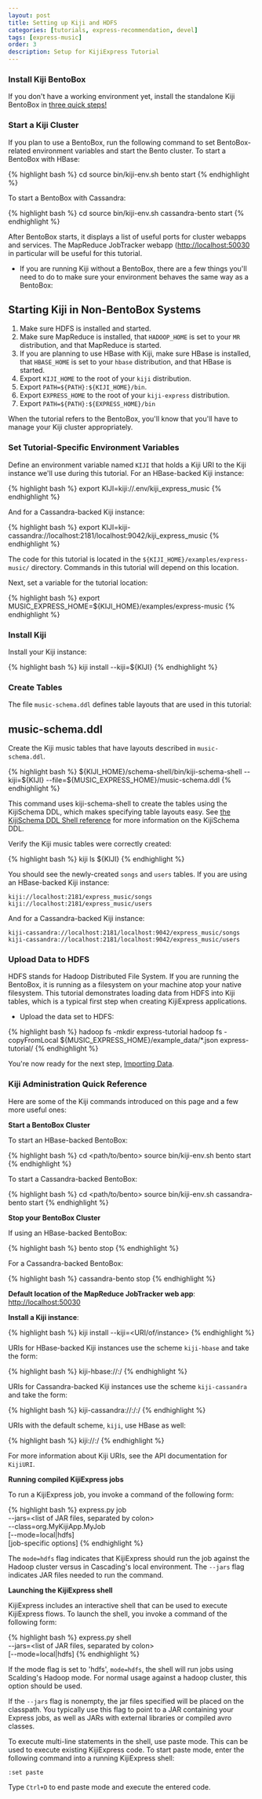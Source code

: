 ```yaml
---
layout: post
title: Setting up Kiji and HDFS
categories: [tutorials, express-recommendation, devel]
tags: [express-music]
order: 3
description: Setup for KijiExpress Tutorial
---
```


### Install Kiji BentoBox

If you don't have a working environment yet, install the standalone Kiji BentoBox in [three quick
steps!](http://www.kiji.org/#tryit)

### Start a Kiji Cluster

If you plan to use a BentoBox, run the following command to set BentoBox-related environment
variables and start the Bento cluster.  To start a BentoBox with HBase:

<div class="userinput">
{% highlight bash %}
cd <path/to/bento>
source bin/kiji-env.sh
bento start
{% endhighlight %}
</div>

To start a BentoBox with Cassandra:

<div class="userinput">
{% highlight bash %}
cd <path/to/bento>
source bin/kiji-env.sh
cassandra-bento start
{% endhighlight %}
</div>

After BentoBox starts, it displays a list of useful ports for cluster webapps and services.  The
MapReduce JobTracker webapp ([http://localhost:50030](http://localhost:50030) in particular will be
useful for this tutorial.


-  If you are running Kiji without a BentoBox, there are a few things you'll need to do to make sure
   your environment behaves the same way as a BentoBox:


<div id="accordion-container">
  <h2 class="accordion-header">Starting Kiji in Non-BentoBox Systems </h2>
  <div class="accordion-content">
<ol>
<li>Make sure HDFS is installed and started.</li>
<li>Make sure MapReduce is installed, that <code>HADOOP_HOME</code> is set to your
	<code>MR</code> distribution, and that MapReduce is started.</li>
<li>If you are planning to use HBase with Kiji, make sure HBase is installed, that
  <code>HBASE_HOME</code> is set to your <code>hbase</code> distribution, and that HBase is
  started.</li>
<li>Export <code>KIJI_HOME</code> to the root of your <code>kiji</code> distribution.</li>
<li>Export <code>PATH=${PATH}:${KIJI_HOME}/bin</code>.</li>
<li>Export <code>EXPRESS_HOME</code> to the root of your <code>kiji-express</code> distribution.</li>
<li>Export <code>PATH=${PATH}:${EXPRESS_HOME}/bin</code></li>
</ol>
  </div>
</div>

When the tutorial refers to the BentoBox, you'll know that you'll have to manage your
Kiji cluster appropriately.

### Set Tutorial-Specific Environment Variables

Define an environment variable named `KIJI` that holds a Kiji URI to the Kiji
instance we'll use during this tutorial.  For an HBase-backed Kiji instance:

<div class="userinput">
{% highlight bash %}
export KIJI=kiji://.env/kiji_express_music
{% endhighlight %}
</div>

And for a Cassandra-backed Kiji instance:

<div class="userinput">
{% highlight bash %}
export KIJI=kiji-cassandra://localhost:2181/localhost:9042/kiji_express_music
{% endhighlight %}
</div>

The code for this tutorial is located in the `${KIJI_HOME}/examples/express-music/` directory.
Commands in this tutorial will depend on this location.

Next, set a variable for the tutorial location:

<div class="userinput">
{% highlight bash %}
export MUSIC_EXPRESS_HOME=${KIJI_HOME}/examples/express-music
{% endhighlight %}
</div>

### Install Kiji

Install your Kiji instance:

<div class="userinput">
{% highlight bash %}
kiji install --kiji=${KIJI}
{% endhighlight %}
</div>

### Create Tables

The file `music-schema.ddl` defines table layouts that are used in this tutorial:
<div id="accordion-container">
  <h2 class="accordion-header"> music-schema.ddl </h2>
  <div class="accordion-content">
    <script src="http://gist-it.appspot.com/github/kijiproject/kiji-express-music/raw/{{site.music_express_devel_branch}}/src/main/resources/org/kiji/express/music/music-schema.ddl"> </script>
  </div>
</div>

Create the Kiji music tables that have layouts described in `music-schema.ddl`.

<div class="userinput">
{% highlight bash %}
${KIJI_HOME}/schema-shell/bin/kiji-schema-shell --kiji=${KIJI} --file=${MUSIC_EXPRESS_HOME}/music-schema.ddl
{% endhighlight %}
</div>

This command uses kiji-schema-shell
to create the tables using the KijiSchema DDL, which makes specifying table layouts easy.
See [the KijiSchema DDL Shell reference]({{site.userguide_schema_devel}}/schema-shell-ddl-ref)
for more information on the KijiSchema DDL.

Verify the Kiji music tables were correctly created:

<div class="userinput">
{% highlight bash %}
kiji ls ${KIJI}
{% endhighlight %}
</div>

You should see the newly-created `songs` and `users` tables.  If you are using an HBase-backed Kiji
instance:

    kiji://localhost:2181/express_music/songs
    kiji://localhost:2181/express_music/users

And for a Cassandra-backed Kiji instance:

    kiji-cassandra://localhost:2181/localhost:9042/express_music/songs
    kiji-cassandra://localhost:2181/localhost:9042/express_music/users

### Upload Data to HDFS

HDFS stands for Hadoop Distributed File System.  If you are running the BentoBox,
it is running as a filesystem on your machine atop your native filesystem.
This tutorial demonstrates loading data from HDFS into Kiji tables, which is a typical
first step when creating KijiExpress applications.

*  Upload the data set to HDFS:

<div class="userinput">
{% highlight bash %}
hadoop fs -mkdir express-tutorial
hadoop fs -copyFromLocal ${MUSIC_EXPRESS_HOME}/example_data/*.json express-tutorial/
{% endhighlight %}
</div>

You're now ready for the next step, [Importing Data](../express-importing-data).

### Kiji Administration Quick Reference

Here are some of the Kiji commands introduced on this page and a few more useful ones:

**Start a BentoBox Cluster**

To start an HBase-backed BentoBox:

{% highlight bash %}
cd <path/to/bento>
source bin/kiji-env.sh
bento start
{% endhighlight %}

To start a Cassandra-backed BentoBox:

{% highlight bash %}
cd <path/to/bento>
source bin/kiji-env.sh
cassandra-bento start
{% endhighlight %}

**Stop your BentoBox Cluster**

If using an HBase-backed BentoBox:

{% highlight bash %}
bento stop
{% endhighlight %}

For a Cassandra-backed BentoBox:

{% highlight bash %}
cassandra-bento stop
{% endhighlight %}

**Default location of the MapReduce JobTracker web app**:
[http://localhost:50030](http://localhost:50030)

**Install a Kiji instance**:

{% highlight bash %}
kiji install --kiji=<URI/of/instance>
{% endhighlight %}

URIs for HBase-backed Kiji instances use the scheme `kiji-hbase` and take the form:

{% highlight bash %}
kiji-hbase://<zookeeper host>:<zookeeper port>/<instance name>
{% endhighlight %}

URIs for Cassandra-backed Kiji instances use the scheme `kiji-cassandra` and take the form:

{% highlight bash %}
kiji-cassandra://<zookeeper host>:<zookeeper port>/<cassandra host>:<cassandra native transport port>/<instance name>
{% endhighlight %}

URIs with the default scheme, `kiji`, use HBase as well:

{% highlight bash %}
kiji://<zookeeper host>:<zookeeper port>/<instance name>
{% endhighlight %}

For more information about Kiji URIs, see the API documentation for `KijiURI`.

**Running compiled KijiExpress jobs**

To run a KijiExpress job, you invoke a command of the following form:

{% highlight bash %}
express.py job \
    --jars=<list of JAR files, separated by colon> \
    --class=org.MyKijiApp.MyJob \
    [--mode=local|hdfs] \
    [job-specific options]
{% endhighlight %}

The `mode=hdfs` flag indicates that KijiExpress should run the job against the Hadoop cluster
versus in Cascading's local environment.  The `--jars` flag indicates JAR files needed
to run the command.

**Launching the KijiExpress shell**

KijiExpress includes an interactive shell that can be used to execute KijiExpress flows. To launch
the shell, you invoke a command of the following form:

{% highlight bash %}
express.py shell \
    --jars=<list of JAR files, separated by colon> \
    [--mode=local|hdfs]
{% endhighlight %}

If the mode flag is set to 'hdfs', `mode=hdfs`, the shell will run jobs using Scalding's Hadoop
mode. For normal usage against a hadoop cluster, this option should be used.

If the `--jars` flag is nonempty, the jar files specified will be placed on the classpath.  You
typically use this flag to point to a JAR containing your Express jobs, as well as JARs with
external libraries or compiled avro classes.

To execute multi-line statements in the shell, use paste mode. This can be used to execute existing
KijiExpress code. To start paste mode, enter the following command into a running KijiExpress shell:

    :set paste

Type `Ctrl+D` to end paste mode and execute the entered code.
